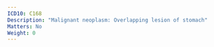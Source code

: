 ```yaml
---
ICD10: C168
Description: "Malignant neoplasm: Overlapping lesion of stomach"
Matters: No
Weight: 0
---
```


